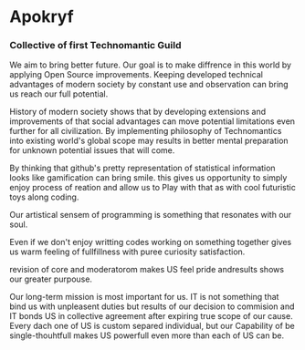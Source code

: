 # Apokryf 
### Collective of first Technomantic Guild 

We aim to bring better future. Our goal is to make diffrence in this world by applying Open Source improvements. Keeping developed technical advantages of modern society by constant use and observation can bring us reach our full potential. 

History of modern society shows that by developing extensions and improvements of that social advantages can move potential limitations even further for all civilization. By implementing philosophy of Technomantics into existing world's global scope may results in better mental preparation for unknown potential issues that will come. 

By thinking that github's pretty representation of statistical information looks like gamification can bring smile. this gives us opportunity to simply enjoy process of reation and allow us to Play with that as with cool futuristic toys along coding. 

Our artistical sensem of programming is something that resonates with our soul.

Even if we don't enjoy writting codes working on something together gives us warm feeling of fullfillness with puree curiosity satisfaction.

revision of core and moderatorom makes US feel pride andresults shows our greater purpouse.

Our long-term mission is most important for us. IT is not something that bind us with unpleasent duties but  results of our decision to commision and IT  bonds US in collective agreement after expiring true scope of our cause. Every dach one of US is custom separed individual, but our Capability of be single-thouhtfull makes US powerfull even more than each of US can be.